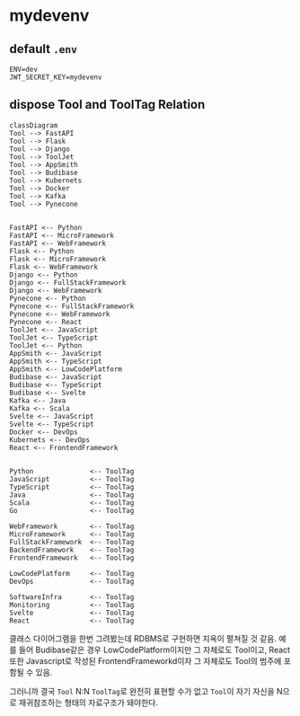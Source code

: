 # mydevenv

## default `.env`
```dotenv
ENV=dev
JWT_SECRET_KEY=mydevenv
```

## dispose Tool and ToolTag Relation
```mermaid
classDiagram
Tool --> FastAPI
Tool --> Flask
Tool --> Django
Tool --> ToolJet
Tool --> AppSmith
Tool --> Budibase
Tool --> Kubernets
Tool --> Docker
Tool --> Kafka
Tool --> Pynecone


FastAPI <-- Python
FastAPI <-- MicroFramework
FastAPI <-- WebFramework
Flask <-- Python
Flask <-- MicroFramework
Flask <-- WebFramework
Django <-- Python
Django <-- FullStackFramework
Django <-- WebFramework
Pynecone <-- Python
Pynecone <-- FullStackFramework
Pynecone <-- WebFramework
Pynecone <-- React
ToolJet <-- JavaScript
ToolJet <-- TypeScript
ToolJet <-- Python
AppSmith <-- JavaScript
AppSmith <-- TypeScript
AppSmith <-- LowCodePlatform
Budibase <-- JavaScript
Budibase <-- TypeScript
Budibase <-- Svelte
Kafka <-- Java
Kafka <-- Scala
Svelte <-- JavaScript
Svelte <-- TypeScript
Docker <-- DevOps
Kubernets <-- DevOps
React <-- FrontendFramework


Python              <-- ToolTag
JavaScript          <-- ToolTag
TypeScript          <-- ToolTag
Java                <-- ToolTag
Scala               <-- ToolTag
Go                  <-- ToolTag

WebFramework        <-- ToolTag
MicroFramework      <-- ToolTag
FullStackFramework  <-- ToolTag
BackendFramework    <-- ToolTag
FrontendFramework   <-- ToolTag

LowCodePlatform     <-- ToolTag
DevOps              <-- ToolTag

SoftwareInfra       <-- ToolTag
Monitoring          <-- ToolTag
Svelte              <-- ToolTag
React               <-- ToolTag

```
클래스 다이어그램을 한번 그려봤는데 RDBMS로 구현하면 지옥이 펼쳐질 것 같음.
예를 들어 Budibase같은 경우 LowCodePlatform이지만 그 자체로도 Tool이고,
React또한 Javascript로 작성된 FrontendFrameworkd이자 그 자체로도 Tool의 범주에 포함될 수 있음.


그러니까 결국 `Tool` N:N `ToolTag`로 완전히 표현할 수가 없고
`Tool`이 자기 자신을 N으로 재귀참조하는 형태의 자료구조가 돼야한다.
